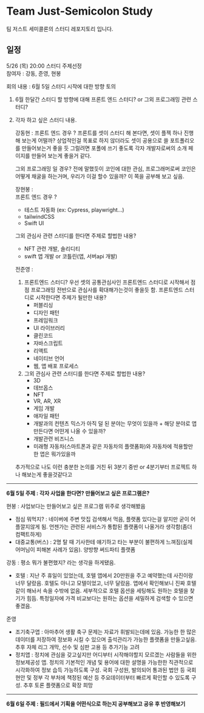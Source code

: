 # Team Just-Semicolon Study

팀 저스트 세미콜론의 스터디 레포지토리 입니다.

## 일정

5/26 (목) 20:00 스터디 주제선정
<br/>
참여자 : 강동, 준영, 현봉

회의 내용 : 6월 5일 스터디 시작에 대한 방향 토의

1. 6월 한달간 스터디 할 방향에 대해 
   프론트 엔드 스터디? or 그외 프로그래밍 관련 스터디?
   
2. 각자 하고 싶은 스터디 내용.
   
   강동현 : 
   프론트 엔드 경우 ?
   프론트를 셋이 스터디 해 본다면, 셋이 플젝 하나 진행해 보는게 어떨까? 상업적인걸 목표로 하지 않더라도 셋이 공용으로 쓸 포트폴리오를 만들어보는거 좋을 듯
   그럴려면 포폴에 쓰기 좋도록 각자 개발자로써의 소개 페이지를 만들어 보는게 좋을거 같다.
   
   그외 프로그래밍 일 경우?
   전에 말했듯이 코인에 대한 관심, 프로그래머로써 코인은 어떻게 채굴을 하는거며, 우리가 이걸 할수 있을까? 이 쪽을 공부해 보고 싶음.
   
   장현봉 :   
   프론트 엔드 경우 ?
   - 테스트 자동화 (ex: Cypress, playwright...)
   - tailwindCSS
   - Swift UI
   
   그외 관심사 관련 스터디를 한다면 주제로 할법한 내용?
   - NFT 관련 개발, 솔리디티
   - swift 앱 개발 or 코틀린(앱, 서버api 개발)
   
   전준영 :
   
   1. 프론트엔드 스터디?
      우선 셋의 공통관심사인 프론트엔드 스터디로 시작해서 점점 프로그래밍 전반으로 관심사를 확대해가는것이 좋을듯 함.
      프론트엔드 스터디로 시작한다면 주제가 될만한 내용?
       - 퍼블리싱
       - 디자인 패턴
       - 프레임워크
       - UI 라이브러리
       - 클린코드
       - 자바스크립트
       - 리액트
       - 네이티브 언어
       - 웹, 앱 배포 프로세스
   2. 그외 관심사 관련 스터디를 한다면 주제로 할법한 내용?
      - 3D
      - 데브옵스
      - NFT
      - VR, AR, XR
      - 게임 개발
      - 애자일 패턴
      - 개발과의 컨텐츠 믹스가 아직 덜 된 분야는 무엇이 있을까 + 해당 분야로 앱 만든다면 어떤게 나올 수 있을까?
      - 개발관련 비즈니스
      - 미래형 자동차(스마트폰과 같은 자동차의 플랫폼화)와 자동차에 적용할만한 앱은 뭐가있을까

   추가적으로 나도 이런 충분한 논의를 거친 뒤 3분기 중반 or 4분기부터 프로젝트 하나 해보는게 좋을것같다고 


---

**6월 5일 주제 : 각자 사업을 한다면? 만들어보고 싶은 프로그램은?**

현봉 : 사업보다는 만들어보고 싶은 프로그램 위주로 생각해봤음
- 점심 뭐먹지? : 네이버에 주변 맛집 검색해서 먹음, 플랫폼 있다는걸 알지만 굳이 어플깔지않게 됨. 언젠가는 관련된 서비스가 통합된 플랫폼이 나올거라 생각함(좀더 컴팩트하게)
- 대중교통(버스) : 2명 탈 때 기사한테 얘기하고 타는 부분이 불편하게 느껴짐(실제 어머님이 피해본 사례가 있음). 양방향 써드파티 플랫폼

강동 : 평소 뭐가 불편했지? 라는 생각을 하게됐음.
- 호텔 : 지난 주 휴일이 있었는데, 호텔 앱에서 20만원을 주고 예약했는데 사진이랑 너무 달랐음. 호텔도 아니고 모텔이었고, 너무 달랐음. 앱에서 확인해보니 진짜 호텔같이 해놔서 속을 수밖에 없음. 세부적으로 호텔 옵션을 세팅해도 원하는 호텔을 찾기가 힘듬. 특정일자에 가격 비교보다는 원하는 옵션을 세밀하게 검색할 수 있으면 좋겠음.

준영
- 조기축구앱 : 아마추어 생활 축구 문제는 자료가 휘발되는데에 있음. 가능한 한 많은 데이터를 저장하여 정보화 시킬 수 있으며 출석관리가 가능한 플랫폼을 만들고싶음. 추후 자체 리그 개막, 선수 및 심판 고용 등 추가기능 고려
- 정치앱 : 정치에 관심을 갖고싶지만 어디부터 시작해야할지 모르겠는 사람들을 위한 정보제공성 앱. 정치의 기본적인 개념 및 용어에 대한 설명을 가능한한 직관적으로 시각화하여 정보 습득 가능하도록 구성. 국회 구성원, 발의되어 통과된 법안 등 국회 현안 및 정부 각 부처에 책정된 예산 등 주요데이터부터 빠르게 확인할 수 있도록 구성. 추후 토론 플랫폼으로 확장 희망

---

**6월 6일 주제 : 필드에서 기획을 어떤식으로 하는지 공부해보고 공유 후 반영해보기**
